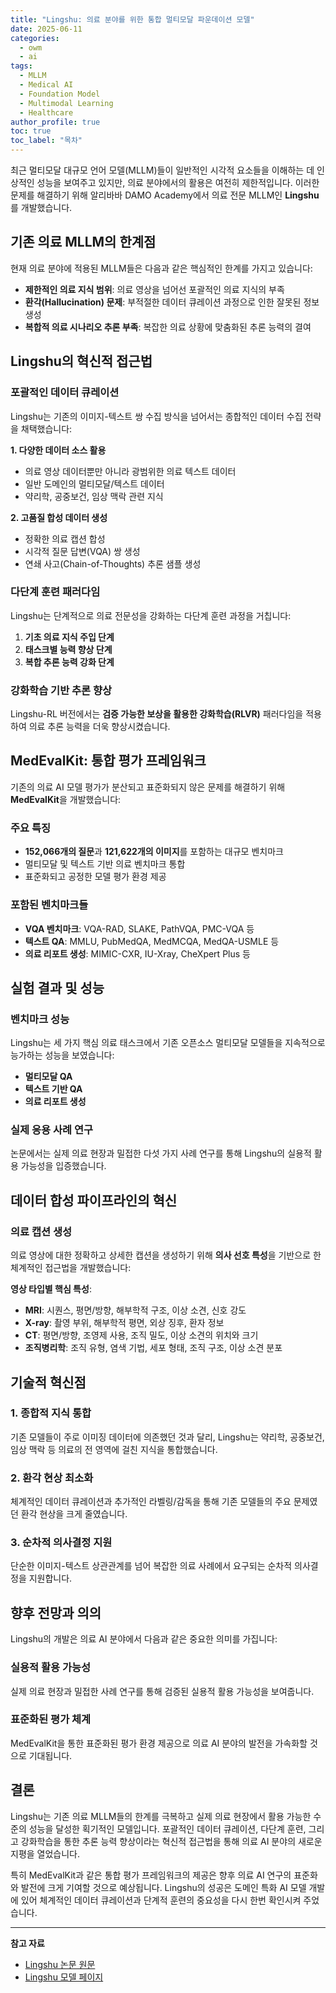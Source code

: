 ```yaml
---
title: "Lingshu: 의료 분야를 위한 통합 멀티모달 파운데이션 모델"
date: 2025-06-11
categories: 
  - owm
  - ai
tags: 
  - MLLM
  - Medical AI
  - Foundation Model
  - Multimodal Learning
  - Healthcare
author_profile: true
toc: true
toc_label: "목차"
---
```


최근 멀티모달 대규모 언어 모델(MLLM)들이 일반적인 시각적 요소들을 이해하는 데 인상적인 성능을 보여주고 있지만, 의료 분야에서의 활용은 여전히 제한적입니다. 이러한 문제를 해결하기 위해 알리바바 DAMO Academy에서 의료 전문 MLLM인 **Lingshu**를 개발했습니다.

## 기존 의료 MLLM의 한계점

현재 의료 분야에 적용된 MLLM들은 다음과 같은 핵심적인 한계를 가지고 있습니다:

- **제한적인 의료 지식 범위**: 의료 영상을 넘어선 포괄적인 의료 지식의 부족
- **환각(Hallucination) 문제**: 부적절한 데이터 큐레이션 과정으로 인한 잘못된 정보 생성
- **복합적 의료 시나리오 추론 부족**: 복잡한 의료 상황에 맞춤화된 추론 능력의 결여

## Lingshu의 혁신적 접근법

### 포괄적인 데이터 큐레이션

Lingshu는 기존의 이미지-텍스트 쌍 수집 방식을 넘어서는 종합적인 데이터 수집 전략을 채택했습니다:

**1. 다양한 데이터 소스 활용**

- 의료 영상 데이터뿐만 아니라 광범위한 의료 텍스트 데이터
- 일반 도메인의 멀티모달/텍스트 데이터
- 약리학, 공중보건, 임상 맥락 관련 지식

**2. 고품질 합성 데이터 생성**

- 정확한 의료 캡션 합성
- 시각적 질문 답변(VQA) 쌍 생성
- 연쇄 사고(Chain-of-Thoughts) 추론 샘플 생성

### 다단계 훈련 패러다임

Lingshu는 단계적으로 의료 전문성을 강화하는 다단계 훈련 과정을 거칩니다:

1. **기초 의료 지식 주입 단계**
2. **태스크별 능력 향상 단계**  
3. **복합 추론 능력 강화 단계**

### 강화학습 기반 추론 향상

Lingshu-RL 버전에서는 **검증 가능한 보상을 활용한 강화학습(RLVR)** 패러다임을 적용하여 의료 추론 능력을 더욱 향상시켰습니다.

## MedEvalKit: 통합 평가 프레임워크

기존의 의료 AI 모델 평가가 분산되고 표준화되지 않은 문제를 해결하기 위해 **MedEvalKit**을 개발했습니다:

### 주요 특징

- **152,066개의 질문**과 **121,622개의 이미지**를 포함하는 대규모 벤치마크
- 멀티모달 및 텍스트 기반 의료 벤치마크 통합
- 표준화되고 공정한 모델 평가 환경 제공

### 포함된 벤치마크들

- **VQA 벤치마크**: VQA-RAD, SLAKE, PathVQA, PMC-VQA 등
- **텍스트 QA**: MMLU, PubMedQA, MedMCQA, MedQA-USMLE 등
- **의료 리포트 생성**: MIMIC-CXR, IU-Xray, CheXpert Plus 등

## 실험 결과 및 성능

### 벤치마크 성능

Lingshu는 세 가지 핵심 의료 태스크에서 기존 오픈소스 멀티모달 모델들을 지속적으로 능가하는 성능을 보였습니다:

- **멀티모달 QA**
- **텍스트 기반 QA**  
- **의료 리포트 생성**

### 실제 응용 사례 연구

논문에서는 실제 의료 현장과 밀접한 다섯 가지 사례 연구를 통해 Lingshu의 실용적 활용 가능성을 입증했습니다.

## 데이터 합성 파이프라인의 혁신

### 의료 캡션 생성

의료 영상에 대한 정확하고 상세한 캡션을 생성하기 위해 **의사 선호 특성**을 기반으로 한 체계적인 접근법을 개발했습니다:

**영상 타입별 핵심 특성**:

- **MRI**: 시퀀스, 평면/방향, 해부학적 구조, 이상 소견, 신호 강도
- **X-ray**: 촬영 부위, 해부학적 평면, 외상 징후, 환자 정보
- **CT**: 평면/방향, 조영제 사용, 조직 밀도, 이상 소견의 위치와 크기
- **조직병리학**: 조직 유형, 염색 기법, 세포 형태, 조직 구조, 이상 소견 분포

## 기술적 혁신점

### 1. 종합적 지식 통합

기존 모델들이 주로 이미징 데이터에 의존했던 것과 달리, Lingshu는 약리학, 공중보건, 임상 맥락 등 의료의 전 영역에 걸친 지식을 통합했습니다.

### 2. 환각 현상 최소화

체계적인 데이터 큐레이션과 추가적인 라벨링/감독을 통해 기존 모델들의 주요 문제였던 환각 현상을 크게 줄였습니다.

### 3. 순차적 의사결정 지원

단순한 이미지-텍스트 상관관계를 넘어 복잡한 의료 사례에서 요구되는 순차적 의사결정을 지원합니다.

## 향후 전망과 의의

Lingshu의 개발은 의료 AI 분야에서 다음과 같은 중요한 의미를 가집니다:

### 실용적 활용 가능성

실제 의료 현장과 밀접한 사례 연구를 통해 검증된 실용적 활용 가능성을 보여줍니다.

### 표준화된 평가 체계

MedEvalKit을 통한 표준화된 평가 환경 제공으로 의료 AI 분야의 발전을 가속화할 것으로 기대됩니다.

## 결론

Lingshu는 기존 의료 MLLM들의 한계를 극복하고 실제 의료 현장에서 활용 가능한 수준의 성능을 달성한 획기적인 모델입니다. 포괄적인 데이터 큐레이션, 다단계 훈련, 그리고 강화학습을 통한 추론 능력 향상이라는 혁신적 접근법을 통해 의료 AI 분야의 새로운 지평을 열었습니다.

특히 MedEvalKit과 같은 통합 평가 프레임워크의 제공은 향후 의료 AI 연구의 표준화와 발전에 크게 기여할 것으로 예상됩니다. Lingshu의 성공은 도메인 특화 AI 모델 개발에 있어 체계적인 데이터 큐레이션과 단계적 훈련의 중요성을 다시 한번 확인시켜 주었습니다.

---

**참고 자료**

- [Lingshu 논문 원문](https://arxiv.org/pdf/2506.07044)
- [Lingshu 모델 페이지](https://huggingface.co/lingshu-medical-mllm)
